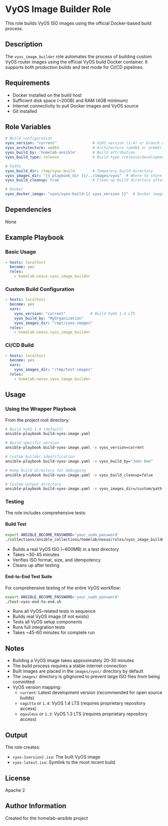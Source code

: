 # VyOS Image Builder Role

This role builds VyOS ISO images using the official Docker-based build process.

## Description

The `vyos_image_builder` role automates the process of building custom VyOS router images using the official VyOS build Docker container. It supports both production builds and test mode for CI/CD pipelines.

## Requirements

- Docker installed on the build host
- Sufficient disk space (~20GB) and RAM (4GB minimum)
- Internet connectivity to pull Docker images and VyOS source
- Git installed

## Role Variables

```yaml
# Build configuration
vyos_version: "current"                # VyOS version (1.4) or branch name (sagitta)
vyos_architecture: amd64               # Architecture (amd64 or arm64)
vyos_build_by: 'homelab-ansible'       # Build attribution
vyos_build_type: release               # Build type (release/development)

# Paths
vyos_build_dir: /tmp/vyos-build        # Temporary build directory
vyos_images_dir: "{{ playbook_dir }}/../images/vyos"  # Where to store built ISOs
vyos_build_cleanup: true               # Clean up build directory after completion

# Docker
vyos_docker_image: "vyos/vyos-build:{{ vyos_version }}"  # Docker image to use
```

## Dependencies

None

## Example Playbook

### Basic Usage

```yaml
- hosts: localhost
  become: yes
  roles:
    - homelab.nexus.vyos_image_builder
```

### Custom Build Configuration

```yaml
- hosts: localhost
  become: yes
  vars:
    vyos_version: "current"           # Build VyOS 1.4 LTS
    vyos_build_by: "MyOrganization"
    vyos_images_dir: "/opt/vyos-images"
  roles:
    - homelab.nexus.vyos_image_builder
```

### CI/CD Build

```yaml
- hosts: localhost
  become: yes
  vars:
    vyos_images_dir: "/tmp/test-images"
  roles:
    - homelab.nexus.vyos_image_builder
```

## Usage

### Using the Wrapper Playbook

From the project root directory:

```bash
# Build VyOS 1.4 (default)
ansible-playbook build-vyos-image.yaml

# Build specific version
ansible-playbook build-vyos-image.yaml -e vyos_version=current

# Custom builder identification
ansible-playbook build-vyos-image.yaml -e vyos_build_by="John Doe"

# Keep build directory for debugging
ansible-playbook build-vyos-image.yaml -e vyos_build_cleanup=false

# Custom output directory
ansible-playbook build-vyos-image.yaml -e vyos_images_dir=/custom/path
```

### Testing

The role includes comprehensive tests:

#### Build Test
```bash
export ANSIBLE_BECOME_PASSWORD='your_sudo_password'
./collections/ansible_collections/homelab/nexus/roles/vyos_image_builder/test-real-build.sh
```
- Builds a real VyOS ISO (~600MB) in a test directory
- Takes ~30-45 minutes
- Verifies ISO format, size, and idempotency
- Cleans up after testing

#### End-to-End Test Suite
For comprehensive testing of the entire VyOS workflow:
```bash
export ANSIBLE_BECOME_PASSWORD='your_sudo_password'
./test-vyos-end-to-end.sh
```
- Runs all VyOS-related tests in sequence
- Builds real VyOS image (if not exists)
- Tests all VyOS setup components
- Runs full integration tests
- Takes ~45-60 minutes for complete run

## Notes

- Building a VyOS image takes approximately 20-30 minutes
- The build process requires a stable internet connection
- Built images are placed in the `images/vyos/` directory by default
- The `images/` directory is gitignored to prevent large ISO files from being committed
- VyOS version mapping:
  - `current`: Latest development version (recommended for open source builds)
  - `sagitta` or `1.4`: VyOS 1.4 LTS (requires proprietary repository access)
  - `equuleus` or `1.3`: VyOS 1.3 LTS (requires proprietary repository access)

## Output

The role creates:
- `vyos-{version}.iso`: The built VyOS image
- `vyos-latest.iso`: Symlink to the most recent build

## License

Apache 2

## Author Information

Created for the homelab-ansible project